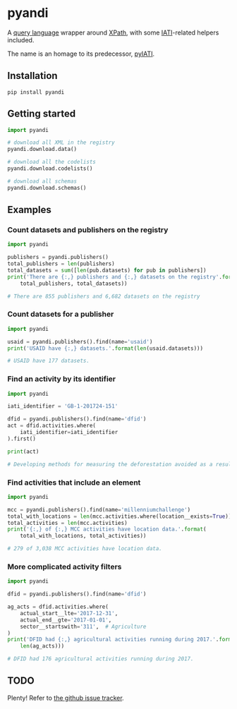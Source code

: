 # pyandi

A [query language](https://erikbern.com/2018/08/30/i-dont-want-to-learn-your-garbage-query-language.html) wrapper around [XPath](https://en.wikipedia.org/wiki/XPath), with some [IATI](https://iatistandard.org/)-related helpers included.

The name is an homage to its predecessor, [pyIATI](https://github.com/IATI/pyIATI).

## Installation

```shell
pip install pyandi
```

## Getting started

```python
import pyandi

# download all XML in the registry
pyandi.download.data()

# download all the codelists
pyandi.download.codelists()

# download all schemas
pyandi.download.schemas()
```

## Examples

### Count datasets and publishers on the registry

```python
import pyandi

publishers = pyandi.publishers()
total_publishers = len(publishers)
total_datasets = sum([len(pub.datasets) for pub in publishers])
print('There are {:,} publishers and {:,} datasets on the registry'.format(
    total_publishers, total_datasets))

# There are 855 publishers and 6,682 datasets on the registry
```

### Count datasets for a publisher

```python
import pyandi

usaid = pyandi.publishers().find(name='usaid')
print('USAID have {:,} datasets.'.format(len(usaid.datasets)))

# USAID have 177 datasets.
```

### Find an activity by its identifier

```python
import pyandi

iati_identifier = 'GB-1-201724-151'

dfid = pyandi.publishers().find(name='dfid')
act = dfid.activities.where(
    iati_identifier=iati_identifier
).first()

print(act)

# Developing methods for measuring the deforestation avoided as a result of International Climate Fund projects (GB-1-201724-151)
```

### Find activities that include an element

```python
import pyandi

mcc = pyandi.publishers().find(name='millenniumchallenge')
total_with_locations = len(mcc.activities.where(location__exists=True))
total_activities = len(mcc.activities)
print('{:,} of {:,} MCC activities have location data.'.format(
    total_with_locations, total_activities))

# 279 of 3,038 MCC activities have location data.
```

### More complicated activity filters

```python
import pyandi

dfid = pyandi.publishers().find(name='dfid')

ag_acts = dfid.activities.where(
    actual_start__lte='2017-12-31',
    actual_end__gte='2017-01-01',
    sector__startswith='311',  # Agriculture
)
print('DFID had {:,} agricultural activities running during 2017.'.format(
    len(ag_acts)))

# DFID had 176 agricultural activities running during 2017.
```

## TODO

Plenty! Refer to [the github issue tracker](https://github.com/andylolz/pyandi/issues).
